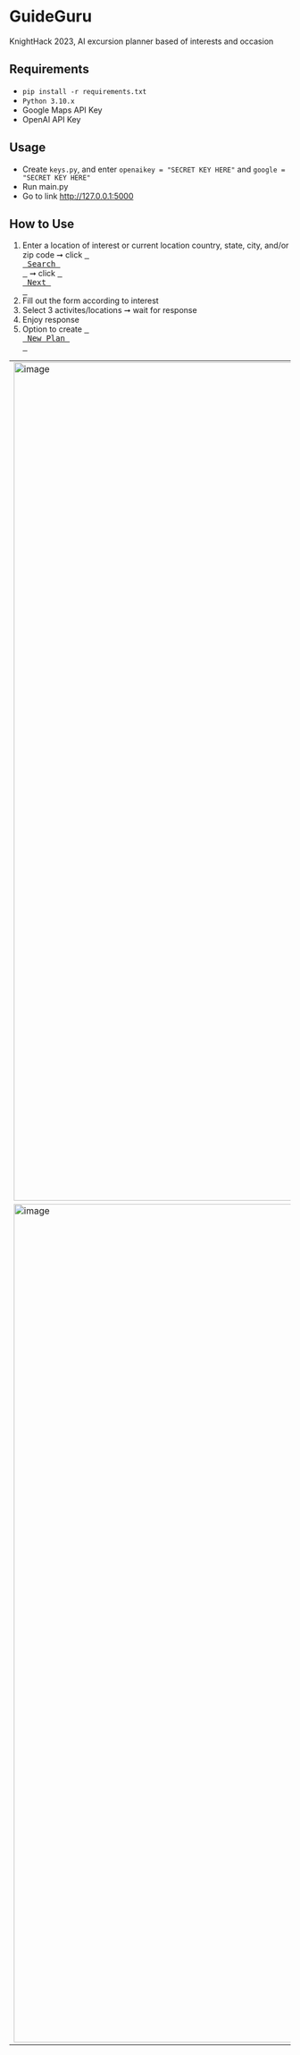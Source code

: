 # GuideGuru
KnightHack 2023, AI excursion planner based of interests and occasion
## Requirements
- `pip install -r requirements.txt`
- `Python 3.10.x`
- Google Maps API Key
- OpenAI API Key
## Usage
- Create `keys.py`, and enter `openaikey = "SECRET KEY HERE"` and `google = "SECRET KEY HERE"`
- Run main.py
- Go to link http://127.0.0.1:5000
## How to Use
1. Enter a location of interest or current location country, state, city, and/or zip code ➞ click [<kbd> <br> Search <br> </kbd>][KBD] ➞ click [<kbd> <br> Next <br> </kbd>][KBD] 
2. Fill out the form according to interest
3. Select 3 activites/locations ➞ wait for response
4. Enjoy response
5. Option to create [<kbd> <br> New Plan <br> </kbd>][KBD]


<!---------------------------------------------------------------------------->

[Button Shield]: https://img.shields.io/badge/Shield_Buttons-37a779?style=for-the-badge

[License]: LICENSE
[Shield]: Types/Shield.md
[KBD]: Types/KBD.md
[#]: #

<table>
  <tr>
    <td><img src="https://github.com/akukerang/GuideGuru/assets/122495108/1129aeaa-eb27-4f72-be88-2daff0d092f5" alt="image" style="width:1500px;"></td>
    <td><img src="https://github.com/akukerang/GuideGuru/assets/122495108/a93def95-2a2a-4845-87b9-e7301f6de1c6" alt="image" style="width:1500px;"></td>
    <td><img src="https://github.com/akukerang/GuideGuru/assets/122495108/fe1df90d-ed9c-4b97-8d34-db48b1fea04a" alt="image" style="width:1500px;"></td>
  </tr>
  <tr>
    <td><img src="https://github.com/akukerang/GuideGuru/assets/122495108/9b687a14-008f-409e-9fbd-7e3d33b91562" alt="image" style="width:1500px;"></td>
    <td><img src="https://github.com/akukerang/GuideGuru/assets/122495108/62db4c42-f919-4c09-94e3-70b43dbeb593" alt="image" style="width:1500px;"></td>
  </tr>
</table>




<!---------------------------------[ Badges ]---------------------------------->

[Badge License]: https://img.shields.io/badge/-BY_SA_4.0-ae6c18.svg?style=for-the-badge&labelColor=EF9421&logoColor=white&logo=CreativeCommons
[Badge Likes]: https://img.shields.io/github/stars/MarkedDown/Buttons?style=for-the-badge&labelColor=d0ab23&color=b0901e&logoColor=white&logo=Trustpilot
